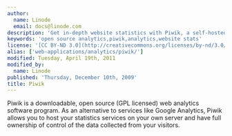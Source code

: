 ```yaml
---
author:
  name: Linode
  email: docs@linode.com
description: 'Get in-depth website statistics with Piwik, a self-hosted, open source analytics package.'
keywords: 'open source analytics,piwik,analytics,website stats'
license: '[CC BY-ND 3.0](http://creativecommons.org/licenses/by-nd/3.0/us/)'
alias: ['web-applications/analytics/piwik/']
modified: Tuesday, April 19th, 2011
modified_by:
  name: Linode
published: 'Thursday, December 10th, 2009'
title: Piwik
---
```


Piwik is a downloadable, open source (GPL licensed) web analytics software program. As an alternative to services like Google Analytics, Piwik allows you to host your statistics services on your own server and have full ownership of control of the data collected from your visitors.
